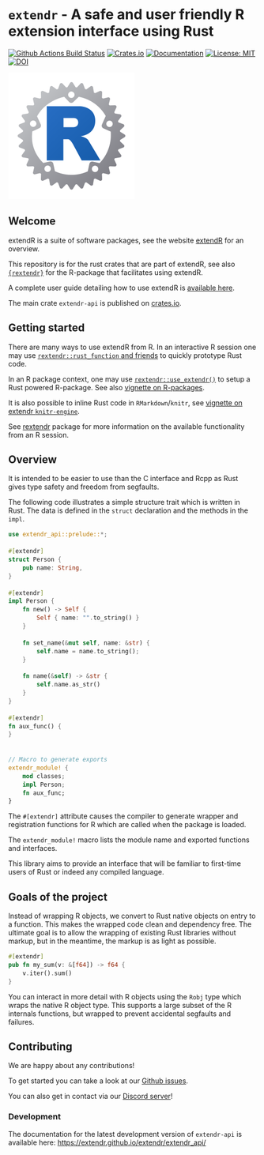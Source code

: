 # `extendr` - A safe and user friendly R extension interface using Rust

[![Github Actions Build Status](https://github.com/extendr/extendr/workflows/Tests/badge.svg)](https://github.com/extendr/extendr/actions)
[![Crates.io](https://img.shields.io/crates/v/extendr-api.svg)](https://crates.io/crates/extendr-api)
[![Documentation](https://docs.rs/extendr-api/badge.svg)](https://docs.rs/extendr-api)
[![License: MIT](https://img.shields.io/badge/License-MIT-yellow.svg)](https://opensource.org/licenses/MIT)
[![DOI](https://joss.theoj.org/papers/10.21105/joss.06394/status.svg)](https://doi.org/10.21105/joss.06394)

[![Logo](https://github.com/extendr/extendr/raw/main/extendr-logo-256.png)](https://github.com/extendr/extendr/raw/main/extendr-logo-256.png)

## Welcome

extendR is a suite of software packages, see the website [extendR](https://extendr.github.io/) for an overview.

This repository is for the rust crates that are part of extendR,
see also [`{rextendr}`](https://extendr.github.io/rextendr/) for the R-package that facilitates using extendR.

A complete user guide detailing how to use extendR is [available here](https://extendr.github.io/user-guide/).

The main crate `extendr-api` is published on [crates.io](https://crates.io/crates/extendr-api).

## Getting started

There are many ways to use extendR from R. In an interactive R session one may
use [`rextendr::rust_function` and friends](https://extendr.github.io/rextendr/reference/rust_source.html)
to quickly prototype Rust code.

In an R package context, one may use [`rextendr::use_extendr()`](https://extendr.github.io/rextendr/reference/use_extendr.html) to setup a Rust powered R-package. See also [vignette on R-packages](https://extendr.github.io/rextendr/articles/package.html).

It is also possible to inline Rust code in `RMarkdown`/`knitr`, see [vignette on extendr `knitr-engine`](https://extendr.github.io/rextendr/articles/rmarkdown.html).

See [rextendr](https://extendr.github.io/rextendr/) package for more information
on the available functionality from an R session.

## Overview

It is intended to be easier to use than the C interface and
Rcpp as Rust gives type safety and freedom from segfaults.

The following code illustrates a simple structure trait
which is written in Rust. The data is defined in the `struct`
declaration and the methods in the `impl`.

```rust
use extendr_api::prelude::*;

#[extendr]
struct Person {
    pub name: String,
}

#[extendr]
impl Person {
    fn new() -> Self {
        Self { name: "".to_string() }
    }

    fn set_name(&mut self, name: &str) {
        self.name = name.to_string();
    }

    fn name(&self) -> &str {
        self.name.as_str()
    }
}

#[extendr]
fn aux_func() {
}


// Macro to generate exports
extendr_module! {
    mod classes;
    impl Person;
    fn aux_func;
}
```

The `#[extendr]` attribute causes the compiler to generate
wrapper and registration functions for R which are called
when the package is loaded.

The `extendr_module!` macro lists the module name and exported functions
and interfaces.

This library aims to provide an interface that will be familiar to
first-time users of Rust or indeed any compiled language.

## Goals of the project

Instead of wrapping R objects, we convert to Rust native objects
on entry to a function. This makes the wrapped code clean and dependency
free. The ultimate goal is to allow the wrapping of existing
Rust libraries without markup, but in the meantime, the markup
is as light as possible.

```rust
#[extendr]
pub fn my_sum(v: &[f64]) -> f64 {
    v.iter().sum()
}
```

You can interact in more detail with R objects using the `Robj`
type which wraps the native R object type. This supports a large
subset of the R internals functions, but wrapped to prevent
accidental segfaults and failures.

## Contributing

We are happy about any contributions!

To get started you can take a look at our [Github issues](https://github.com/extendr/extendr/issues).

You can also get in contact via our [Discord server](https://discord.gg/7hmApuc)!

### Development

The documentation for the latest development version of `extendr-api` is available here:
<https://extendr.github.io/extendr/extendr_api/>
